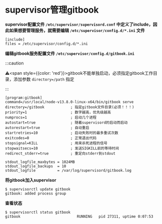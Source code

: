 # supervisor管理gitbook

**supervisor配置文件 `/etc/supervisor/supervisord.conf` 中定义了include，因此如果想要管理服务，就需要编辑 `/etc/supervisor/config.d/*.ini` 文件**

```shell
[include] 
files = /etc/supervisor/config.d/*.ini
```



**编辑gitbook服务配置文件 `/etc/supervisor/config.d/gitbook.ini`**

:::caution

⚠️<span style={{color: 'red'}}>gitbook不能单独启动，必须指定gitbook工作目录，添加参数 `directory=/path` 指定</span>

:::

```shell
[program:gitbook]
command=/usr/local/node-v13.8.0-linux-x64/bin/gitbook serve
directory=/gitbook            ; 指定gitbook文件目录(必须！！！)
priority=1                    ; 数字越高，优先级越高
numprocs=1                    ; 启动几个进程
autostart=true                ; 随着supervisord的启动而启动
autorestart=true              ; 自动重启
startretries=10               ; 启动失败时的最多重试次数
exitcodes=0                   ; 正常退出代码
stopsignal=KILL               ; 用来杀死进程的信号
stopwaitsecs=10               ; 发送SIGKILL前的等待时间
redirect_stderr=true          ; 重定向stderr到stdout

stdout_logfile_maxbytes = 1024MB
stdout_logfile_backups  = 10
stdout_logfile          = /var/log/supervisord/gitbook.log
```



**将gitbook加入supervisor**

```shell
$ supervisorctl update gitbook
gitbook: added process group
```



**查看状态**

```shell
$ supervisorctl status gitbook
gitbook                          RUNNING   pid 27311, uptime 0:07:53
```

